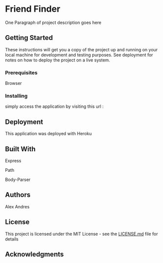 # Friend Finder

One Paragraph of project description goes here

## Getting Started

These instructions will get you a copy of the project up and running on your local machine for development and testing purposes. See deployment for notes on how to deploy the project on a live system.

### Prerequisites

Browser


### Installing

simply access the application by visiting this url :


## Deployment

This application was deployed with Heroku

## Built With

Express

Path

Body-Parser

## Authors

Alex Andres

## License

This project is licensed under the MIT License - see the [LICENSE.md](LICENSE.md) file for details

## Acknowledgments

